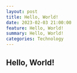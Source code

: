 ```yaml
---
layout: post
title: Hello, World!
date: 2023-02-03 21:00:00
feature: Hello, World!
summary: Hello, World!
categories: Technology
---
```


## Hello, World!